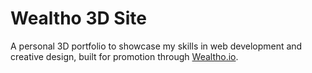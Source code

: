 # Wealtho 3D Site  
A personal 3D portfolio to showcase my skills in web development and creative design, built for promotion through [Wealtho.io](https://wealtho.io).
